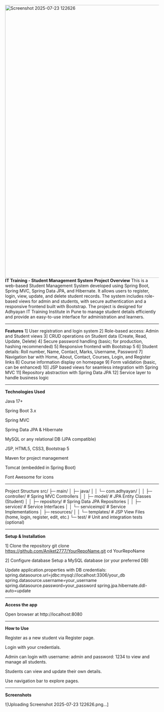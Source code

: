 <img width="1670" height="893" alt="Screenshot 2025-07-23 122626" src="https://github.com/user-attachments/assets/f12add6d-89b1-4a69-9731-4ca031786b99" />**IT Training - Student Management System**
**Project Overview**
This is a web-based Student Management System developed using Spring Boot, Spring MVC, Spring Data JPA, and Hibernate. 
It allows users to register, login, view, update, and delete student records. 
The system includes role-based views for admin and students, with secure authentication and a responsive frontend built with Bootstrap.
The project is designed for Adhyayan IT Training Institute in Pune to manage student details efficiently and provide an easy-to-use interface for administration and learners.

-----------------------------------------------------------------------------------------------------------------------------------------------------------------------------

**Features**
1] User registration and login system
2] Role-based access: Admin and Student views
3] CRUD operations on Student data (Create, Read, Update, Delete)
4] Secure password handling (basic; for production, hashing recommended)
5] Responsive frontend with Bootstrap 5
6] Student details: Roll number, Name, Contact, Marks, Username, Password
7] Navigation bar with Home, About, Contact, Courses, Login, and Register links
8] Course information display on homepage
9] Form validation (basic, can be enhanced)
10] JSP based views for seamless integration with Spring MVC
11] Repository abstraction with Spring Data JPA
12] Service layer to handle business logic

------------------------------------------------------------------------------------------------------------------------------------------------------------------------------

**Technologies Used**

Java 17+

Spring Boot 3.x

Spring MVC

Spring Data JPA & Hibernate

MySQL or any relational DB (JPA compatible)

JSP, HTML5, CSS3, Bootstrap 5

Maven for project management

Tomcat (embedded in Spring Boot)

Font Awesome for icons

------------------------------------------------------------------------------------------------------------------------------------------------------------------------------
Project Structure
src/
 ├─ main/
 │   ├─ java/
 │   │   └─ com.adhyayan/
 │   │       ├─ controller/       # Spring MVC Controllers
 │   │       ├─ model/            # JPA Entity Classes (Student)
 │   │       ├─ repository/       # Spring Data JPA Repositories
 │   │       ├─ servicei/         # Service Interfaces
 │   │       └─ serviceimpl/      # Service Implementations
 │   ├─ resources/
 │   │   └─ templates/            # JSP View Files (home, login, register, edit, etc.)
 └─ test/                         # Unit and integration tests (optional)

------------------------------------------------------------------------------------------------------------------------------------------------------------------------------

**Setup & Installation**

1] Clone the repository
git clone https://github.com/Aniket2777/YourRepoName.git
cd YourRepoName

2] Configure database
Setup a MySQL database (or your preferred DB)

Update application.properties with DB credentials:
spring.datasource.url=jdbc:mysql://localhost:3306/your_db
spring.datasource.username=your_username
spring.datasource.password=your_password
spring.jpa.hibernate.ddl-auto=update

------------------------------------------------------------------------------------------------------------------------------------------------------------------------------

**Access the app**

Open browser at http://localhost:8080

------------------------------------------------------------------------------------------------------------------------------------------------------------------------------
**How to Use**

Register as a new student via Register page.

Login with your credentials.

Admin can login with username: admin and password: 1234 to view and manage all students.

Students can view and update their own details.

Use navigation bar to explore pages.

------------------------------------------------------------------------------------------------------------------------------------------------------------------------------
**Screenshots**

![Uploading Screenshot 2025-07-23 122626.png…]
